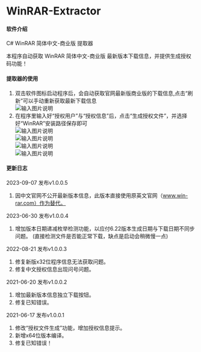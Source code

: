 ﻿# WinRAR-Extractor

#### 软件介绍
C# WinRAR 简体中文-商业版 提取器

本程序自动获取 WinRAR 简体中文-商业版 最新版本下载信息，并提供生成授权码功能！

#### 提取器的使用

1.  双击软件图标启动程序后，会自动获取官网最新版商业版的下载信息,点击“刷新”可以手动重新获取最新下载信息<br />
![输入图片说明](https://images.gitee.com/uploads/images/2021/0617/032955_422224a5_1232593.png "001.png")<br />
2.  在程序里输入好“授权用户”与“授权信息”后，点击“生成授权文件”，并选择好“WinRAR”安装路径保存即可<br />
![输入图片说明](https://images.gitee.com/uploads/images/2021/0617/033010_93db8788_1232593.png "002.png")<br />
![输入图片说明](https://images.gitee.com/uploads/images/2021/0617/033023_6d15a355_1232593.png "003.png")<br />
![输入图片说明](https://images.gitee.com/uploads/images/2021/0617/033032_255a23ad_1232593.png "004.png")<br />
![输入图片说明](https://images.gitee.com/uploads/images/2021/0617/033042_6a8cf9f2_1232593.png "005.png")

#### 更新日志

2023-09-07 发布v1.0.0.5
1.  因中文官网不公开最新版本信息，此版本直接使用原英文官网（www.win-rar.com）作为替代。

2023-06-30 发布v1.0.0.4
1.  增加版本日期递减枚举检测功能，以应付6.22版本生成日期与下载日期不同步问题。
	(直接检测文件是否能正常下载，缺点是启动会稍微慢一点)

2022-08-21 发布v1.0.0.3
1.  修复新版x32位程序信息无法获取问题。
2.  修复中文授权信息出现问号问题。

2021-06-20 发布v1.0.0.2
1.  增加最新版本信息独立下载按钮。
2.  修复已知错误。

2021-06-17 发布v1.0.0.1
1.  修改“授权文件生成”功能，增加授权信息提示。
2.  新增x64位版本编译。
3.  修复已知错误！